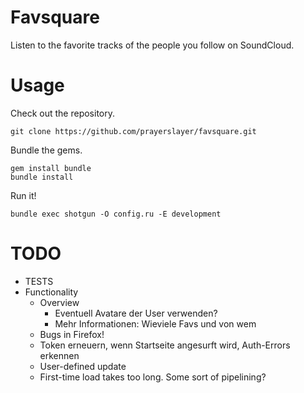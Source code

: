 # Favsquare

Listen to the favorite tracks of the people you follow on SoundCloud.

# Usage

Check out the repository.

    git clone https://github.com/prayerslayer/favsquare.git

Bundle the gems.

    gem install bundle
    bundle install

Run it!

    bundle exec shotgun -O config.ru -E development

# TODO

* TESTS
* Functionality
	* Overview
		* Eventuell Avatare der User verwenden?
		* Mehr Informationen: Wieviele Favs und von wem
	* Bugs in Firefox!
	* Token erneuern, wenn Startseite angesurft wird, Auth-Errors erkennen
	* User-defined update
	* First-time load takes too long. Some sort of pipelining?